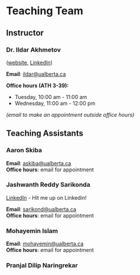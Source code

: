 # Teaching Team

## Instructor

### Dr. Ildar Akhmetov

([website](https://ildarakhmetov.com), [LinkedIn](https://www.linkedin.com/in/ildar-akhmetov/))

**Email**: ildar@ualberta.ca

**Office hours (ATH 3-39):** 

* Tuesday, 10:00 am - 11:00 am
* Wednesday, 11:00 am - 12:00 pm

_(email to make an appointment outside office hours)_

## Teaching Assistants

### Aaron Skiba
**Email**: askiba@ualberta.ca  
**Office hours**: email for appointment

### Jashwanth Reddy Sarikonda
[LinkedIn](https://www.linkedin.com/in/jashwanth-reddy-sarikonda/) - Hit me up on Linkedin!

**Email**: sarikond@ualberta.ca  
**Office hours**: email for appointment

### Mohayemin Islam  
**Email**: mohayemin@ualberta.ca  
**Office hours**: email for appointment   


### Pranjal Dilip Naringrekar

